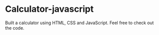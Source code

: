 # Calculator-javascript
Built a calculator using HTML, CSS and JavaScript. Feel free to check out the code.
